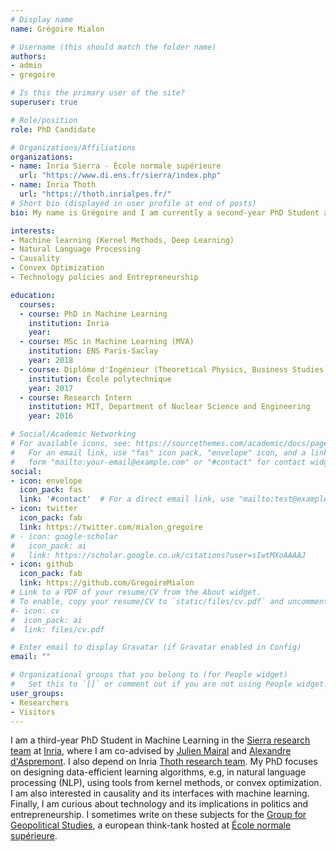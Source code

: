 ```yaml
---
# Display name
name: Grégoire Mialon 

# Username (this should match the folder name)
authors:
- admin
- gregoire

# Is this the primary user of the site?
superuser: true

# Role/position
role: PhD Candidate

# Organizations/Affiliations
organizations:
- name: Inria Sierra - École normale supérieure
  url: "https://www.di.ens.fr/sierra/index.php"
- name: Inria Thoth
  url: "https://thoth.inrialpes.fr/"
# Short bio (displayed in user profile at end of posts)
bio: My name is Grégoire and I am currently a second-year PhD Student at Inria and Ecole Normale Supérieure (Paris), where I am co-advised by Julien Mairal and Alexandre d'Aspremont. 

interests:
- Machine learning (Kernel Methods, Deep Learning)
- Natural Language Processing 
- Causality 
- Convex Optimization
- Technology policies and Entrepreneurship

education:
  courses:
  - course: PhD in Machine Learning 
    institution: Inria 
    year:
  - course: MSc in Machine Learning (MVA)
    institution: ENS Paris-Saclay
    year: 2018 
  - course: Diplôme d'Ingénieur (Theoretical Physics, Business Studies)
    institution: École polytechnique
    year: 2017
  - course: Research Intern
    institution: MIT, Department of Nuclear Science and Engineering
    year: 2016

# Social/Academic Networking
# For available icons, see: https://sourcethemes.com/academic/docs/page-builder/#icons
#   For an email link, use "fas" icon pack, "envelope" icon, and a link in the
#   form "mailto:your-email@example.com" or "#contact" for contact widget.
social:
- icon: envelope
  icon_pack: fas
  link: '#contact'  # For a direct email link, use "mailto:test@example.org".
- icon: twitter
  icon_pack: fab
  link: https://twitter.com/mialon_gregoire 
# - icon: google-scholar
#   icon_pack: ai
#   link: https://scholar.google.co.uk/citations?user=sIwtMXoAAAAJ
- icon: github
  icon_pack: fab
  link: https://github.com/GregoireMialon 
# Link to a PDF of your resume/CV from the About widget.
# To enable, copy your resume/CV to `static/files/cv.pdf` and uncomment the lines below.
#- icon: cv
#  icon_pack: ai
#  link: files/cv.pdf

# Enter email to display Gravatar (if Gravatar enabled in Config)
email: ""

# Organizational groups that you belong to (for People widget)
#   Set this to `[]` or comment out if you are not using People widget.
user_groups:
- Researchers
- Visitors
---
```


I am a third-year PhD Student in Machine Learning in the [Sierra research team](https://www.di.ens.fr/sierra/index.php) at [Inria](https://www.inria.fr/fr), where I am co-advised by [Julien Mairal](https://lear.inrialpes.fr/people/mairal/) and [Alexandre d'Aspremont](https://www.di.ens.fr/~aspremon/). I also depend on Inria [Thoth research team](https://thoth.inrialpes.fr/). My PhD focuses on designing data-efficient learning algorithms, e.g, in natural language processing (NLP), using tools from kernel methods, or convex optimization. I am also interested in causality and its interfaces with machine learning. Finally, I am curious about technology and its implications in politics and entrepreneurship. I sometimes write on these subjects for the [Group for Geopolitical Studies](https://legrandcontinent.eu/fr/), a european think-tank hosted at [École normale supérieure](https://www.ens.fr/).
